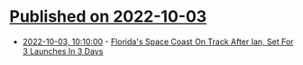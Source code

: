 # [Published on 2022-10-03](index.md)

* [2022-10-03, 10:10:00](https://science.slashdot.org/story/22/10/02/1955212/floridas-space-coast-on-track-after-ian-set-for-3-launches-in-3-days?utm_source=rss1.0mainlinkanon&utm_medium=feed) - [Florida's Space Coast On Track After Ian, Set For 3 Launches In 3 Days](https://science.slashdot.org/story/22/10/02/1955212/floridas-space-coast-on-track-after-ian-set-for-3-launches-in-3-days?utm_source=rss1.0mainlinkanon&utm_medium=feed)
